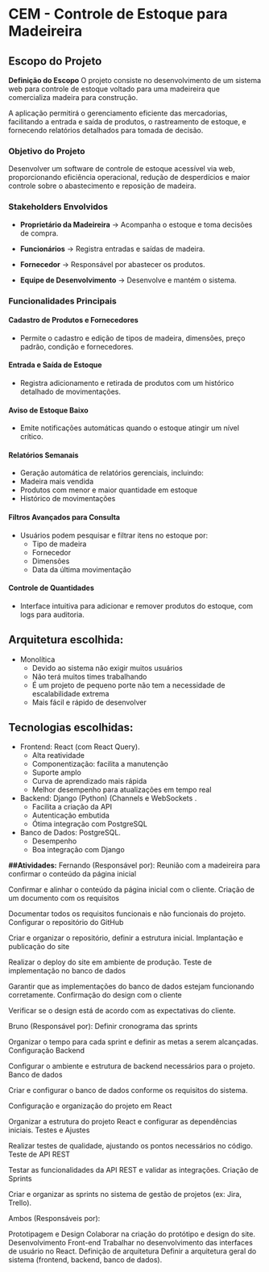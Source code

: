 # CEM - Controle de Estoque para Madeireira
## Escopo do Projeto 
**Definição do Escopo**
O projeto consiste no desenvolvimento de um sistema web para controle de estoque voltado para uma madeireira que comercializa madeira para construção.

A aplicação permitirá o gerenciamento eficiente das mercadorias, facilitando a entrada e saída de produtos, o rastreamento de estoque, e fornecendo relatórios detalhados para tomada de decisão.

### Objetivo do Projeto
Desenvolver um software de controle de estoque acessível via web, proporcionando eficiência operacional, redução de desperdícios e maior controle sobre o abastecimento e reposição de madeira.

### Stakeholders Envolvidos
* **Proprietário da Madeireira** → Acompanha o estoque e toma decisões de compra.

* **Funcionários** → Registra entradas e saídas de madeira.

* **Fornecedor** → Responsável por abastecer os produtos.

* **Equipe de Desenvolvimento** → Desenvolve e mantém o sistema.

### Funcionalidades Principais
#### Cadastro de Produtos e Fornecedores
* Permite o cadastro e edição de tipos de madeira, dimensões, preço padrão, condição e fornecedores.

#### Entrada e Saída de Estoque
* Registra adicionamento e retirada de produtos com um histórico detalhado de movimentações.

#### Aviso de Estoque Baixo
* Emite notificações automáticas quando o estoque atingir um nível crítico.

#### Relatórios Semanais
  * Geração automática de relatórios gerenciais, incluindo:
  * Madeira mais vendida
  * Produtos com menor e maior quantidade em estoque
  * Histórico de movimentações
    
#### Filtros Avançados para Consulta
* Usuários podem pesquisar e filtrar itens no estoque por:
  * Tipo de madeira
  * Fornecedor
  * Dimensões
  * Data da última movimentação
    
#### Controle de Quantidades
 * Interface intuitiva para adicionar e remover produtos do estoque, com logs para auditoria.

## Arquitetura escolhida:
 * Monolítica
   * Devido ao sistema não exigir muitos usuários
   * Não terá muitos times trabalhando
   * É um projeto de pequeno porte não tem a necessidade de escalabilidade extrema
   * Mais fácil e rápido de desenvolver

## Tecnologias escolhidas:
  * Frontend: React (com React Query).
    *   Alta reatividade
    *   Componentização: facilita a manutenção 
    *   Suporte amplo
    *   Curva de aprendizado mais rápida
    *   Melhor desempenho para atualizações em tempo real 
  * Backend: Django (Python) (Channels e WebSockets .
    * Facilita a criação da API
    * Autenticação embutida
    * Ótima integração com PostgreSQL
  * Banco de Dados: PostgreSQL.
    * Desempenho
    * Boa integração com Django

 **##Atividades:**
Fernando (Responsável por):
Reunião com a madeireira para confirmar o conteúdo da página inicial


Confirmar e alinhar o conteúdo da página inicial com o cliente.
Criação de um documento com os requisitos


Documentar todos os requisitos funcionais e não funcionais do projeto.
Configurar o repositório do GitHub


Criar e organizar o repositório, definir a estrutura inicial.
Implantação e publicação do site


Realizar o deploy do site em ambiente de produção.
Teste de implementação no banco de dados


Garantir que as implementações do banco de dados estejam funcionando corretamente.
Confirmação do design com o cliente


Verificar se o design está de acordo com as expectativas do cliente.

Bruno (Responsável por):
Definir cronograma das sprints


Organizar o tempo para cada sprint e definir as metas a serem alcançadas.
Configuração Backend


Configurar o ambiente e estrutura de backend necessários para o projeto.
Banco de dados


Criar e configurar o banco de dados conforme os requisitos do sistema.

Configuração e organização do projeto em React


Organizar a estrutura do projeto React e configurar as dependências iniciais.
Testes e Ajustes


Realizar testes de qualidade, ajustando os pontos necessários no código.
Teste de API REST


Testar as funcionalidades da API REST e validar as integrações.
Criação de Sprints


Criar e organizar as sprints no sistema de gestão de projetos (ex: Jira, Trello).

Ambos (Responsáveis por):


Prototipagem e Design
Colaborar na criação do protótipo e design do site.
Desenvolvimento Front-end
Trabalhar no desenvolvimento das interfaces de usuário no React.
Definição de arquitetura
Definir a arquitetura geral do sistema (frontend, backend, banco de dados).

    


